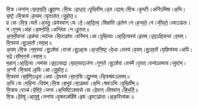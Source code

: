 

  
मि॒त्रः।जना॑न्।या॒त॒य॒ति॒।ब्रु॒वा॒णः।मि॒त्रः।दा॒धा॒र॒।पृ॒थि॒वीम्।उ॒त।द्याम्।मि॒त्रः।कृ॒ष्टीः।अनि॑ऽमिषा।अ॒भि।च॒ष्टे॒।मि॒त्राय॑।ह॒व्यम्।घृ॒तऽव॑त्।जु॒हो॒त॒॥  
प्र।सः।मि॒त्र॒।मर्तः॑।अ॒स्तु॒।प्रय॑स्वान्।यः।ते॒।आ॒दि॒त्य॒।शिक्ष॑ति।व्र॒तेन॑।न।ह॒न्य॒ते॒।न।जी॒य॒ते॒।त्वाऽऊ॑तः।न।ए॒न॒म्।अंहः॑।अ॒श्नो॒ति॒।अन्ति॑तः।न।दू॒रात्॥  
अ॒न॒मी॒वासः॑।इळ॑या।मद॑न्तः।मि॒तऽज्ञ॑वः।वरि॑मन्।आ।पृ॒थि॒व्याः।आ॒दि॒त्यस्य॑।व्र॒तम्।उ॒प॒ऽक्षि॒यन्तः॑।व॒यम्।मि॒त्रस्य॑।सु॒ऽम॒तौ।स्या॒म॒॥  
अ॒यम्।मि॒त्रः।न॒म॒स्यः॑।सु॒ऽशेवः॑।राजा॑।सु॒ऽक्ष॒त्रः।अ॒ज॒नि॒ष्ट॒।वे॒धाः।तस्य॑।व॒यम्।सु॒ऽम॒तौ।य॒ज्ञिय॑स्य।अपि॑।भ॒द्रे।सौ॒म॒न॒से।स्या॒म॒॥  
म॒हान्।आ॒दि॒त्यः।नम॑सा।उ॒प॒ऽसद्यः॑।या॒त॒यत्ऽज॑नः।गृ॒ण॒ते।सु॒ऽशेवः॑।तस्मै॑।ए॒तत्।पन्य॑ऽतमाय।जुष्ट॑म्।अ॒ग्नौ।मि॒त्राय॑।ह॒विः।आ।जु॒हो॒त॒॥  
मि॒त्रस्य॑।च॒र्ष॒णि॒ऽधृतः॑।अवः॑।दे॒वस्य॑।सा॒न॒सि।द्यु॒म्नम्।चि॒त्रश्र॑वःऽतमम्॥  
अ॒भि।यः।म॒हि॒ना।दिव॑म्।मि॒त्रः।ब॒भूव॑।स॒ऽप्रथाः॑।अ॒भि।श्रवः॑ऽभिः।पृ॒थि॒वीम्॥  
मि॒त्राय।पञ्च॑।ये॒मि॒रे॒।जनाः॑।अ॒भिष्टि॑ऽशवसे।सः।दे॒वान्।विश्वा॑न्।बि॒भ॒र्ति॒॥  
मि॒त्रः।दे॒वेषु॑।आ॒युषु॑।जना॑य।वृ॒क्तऽब॑र्हिषे।इषः॑।इ॒ष्टऽव्र॑ताः।अ॒क॒रित्य॑कः॥  
